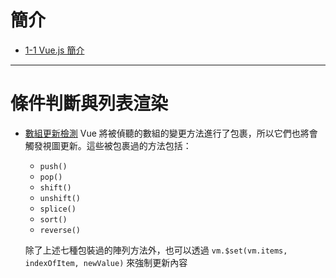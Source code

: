 # 簡介
- [1-1 Vue.js 簡介](https://book.vue.tw/CH1/1-1-introduction.html)




---

# 條件判斷與列表渲染
- [數組更新檢測](https://cn.vuejs.org/v2/guide/list.html#%E6%95%B0%E7%BB%84%E6%9B%B4%E6%96%B0%E6%A3%80%E6%B5%8B "數組更新檢測")
	Vue 將被偵聽的數組的變更方法進行了包裹，所以它們也將會觸發視圖更新。這些被包裹過的方法包括：
	- `push()`
	- `pop()`
	- `shift()`
	- `unshift()`
	- `splice()`
	- `sort()`
	- `reverse()`

	除了上述七種包裝過的陣列方法外，也可以透過 `vm.$set(vm.items, indexOfItem, newValue)` 來強制更新內容